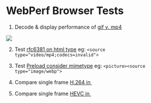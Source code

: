 # WebPerf Browser Tests

1. Decode & display performance of [gif v. mp4](https://colinbendell.github.io/webperf/animated-gif-decode/)

 ![](https://colinbendell.cloudinary.com/image/upload/c_scale,f_auto,w_600/l_text:arial_20:GIF:%208.4MB%0DMP4:%20386KB,g_north_west,y_20,x_20/gif_v_mp4.png)

2. Test [rfc6381 on html type](https://colinbendell.github.io/webperf/video-source-type-codecs/) eg: `<source type="video/mp4;codecs=invalid">`

3. Test [Preload consider mimetype](https://colinbendell.github.io/webperf/picture-source-type/) eg: `<picture><source type="image/webp">`

4. Compare single frame [H.264 in <img>](https://colinbendell.github.io/webperf/img-mp4/)

5. Compare single frame [HEVC in <img>](https://colinbendell.github.io/webperf/img-mp4/index_hevc.html)